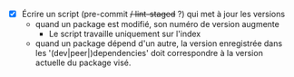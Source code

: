 * [x] Écrire un script (pre-commit ~~/ lint-staged~~ ?) qui met à jour les versions
  + quand un package est modifié, son numéro de version augmente
  	- Le script travaille uniquement sur l'index
  + quand un package dépend d'un autre, la version enregistrée dans les '(dev|peer|)dependencies' doit correspondre à la version actuelle du package visé.
